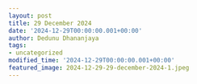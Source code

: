 ```yaml
---
layout: post
title: 29 December 2024
date: '2024-12-29T00:00:00.001+00:00'
author: Dedunu Dhananjaya
tags:
- uncategorized
modified_time: '2024-12-29T00:00:00.001+00:00'
featured_image: 2024-12-29-29-december-2024-1.jpeg
---
```



